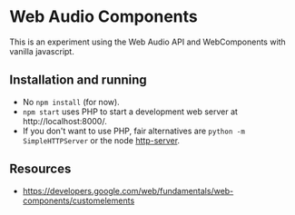 # Web Audio Components

This is an experiment using the Web Audio API and WebComponents with vanilla javascript.

## Installation and running

* No `npm install` (for now).
* `npm start` uses PHP to start a development web server at http://localhost:8000/. 
* If you don't want to use PHP, fair alternatives are `python -m SimpleHTTPServer` or the node [http-server](https://npmjs.com/package/http-server).

## Resources

* https://developers.google.com/web/fundamentals/web-components/customelements

